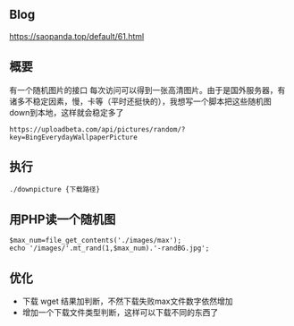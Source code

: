 ## Blog
https://saopanda.top/default/61.html

## 概要
有一个随机图片的接口 每次访问可以得到一张高清图片。由于是国外服务器，有诸多不稳定因素，慢，卡等（平时还挺快的），我想写一个脚本把这些随机图down到本地，这样就会稳定多了

```
https://uploadbeta.com/api/pictures/random/?key=BingEverydayWallpaperPicture
```

## 执行

```
./downpicture {下载路径}
```

## 用PHP读一个随机图

```
$max_num=file_get_contents('./images/max');
echo '/images/'.mt_rand(1,$max_num).'-randBG.jpg';
```

## 优化
* 下载 wget 结果加判断，不然下载失败max文件数字依然增加
* 增加一个下载文件类型判断，这样可以下载不同的东西了
